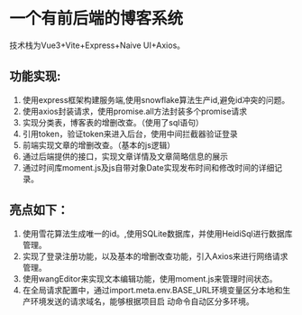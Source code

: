 # 一个有前后端的博客系统
技术栈为Vue3+Vite+Express+Naive UI+Axios。
## 功能实现:
1. 使用express框架构建服务端,使用snowflake算法生产id,避免id冲突的问题。
2. 使用axios封装请求，使用promise.all方法封装多个promise请求
3. 实现分类表，博客表的增删改查。（使用了sql语句）
4. 引用token，验证token来进入后台，使用中间拦截器验证登录
5. 前端实现文章的增删改查。（基本的js逻辑）
6. 通过后端提供的接口，实现文章详情及文章简略信息的展示
7. 通过时间库moment.js及js自带对象Date实现发布时间和修改时间的详细记录。
## 亮点如下：
1. 使用雪花算法生成唯一的id。,使用SQLite数据库，并使用HeidiSql进行数据库管理。
2. 实现了登录注册功能，以及基本的增删改查功能，引入Axios来进行网络请求管理。
3. 使用wangEditor来实现文本编辑功能，使用moment.js来管理时间状态。
4. 在全局请求配置中，通过import.meta.env.BASE_URL环境变量区分本地和生产环境发送的请求域名，能够根据项目启
动命令自动区分多环境。
